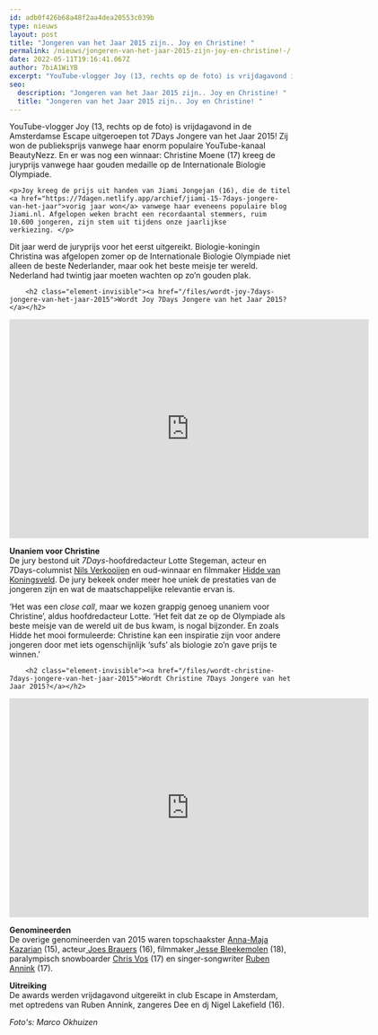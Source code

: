 ```yaml
---
id: adb0f426b68a48f2aa4dea20553c039b
type: nieuws
layout: post
title: "Jongeren van het Jaar 2015 zijn.. Joy en Christine! "
permalink: /nieuws/jongeren-van-het-jaar-2015-zijn-joy-en-christine!-/
date: 2022-05-11T19:16:41.067Z
author: 7biA1WiYB
excerpt: "YouTube-vlogger Joy (13, rechts op de foto) is vrijdagavond in de Amsterdamse Escape uitgeroepen tot 7Days Jongere van het Jaar 2015! Zij won de publieksprijs vanwege haar enorm populaire YouTube-kanaal BeautyNezz. En er was nog een winnaar: Christine Moene (17) kreeg de juryprijs vanwege haar gouden medaille op de Internationale Biologie Olympiade.  "
seo:
  description: "Jongeren van het Jaar 2015 zijn.. Joy en Christine! "
  title: "Jongeren van het Jaar 2015 zijn.. Joy en Christine! "
---
```

YouTube-vlogger Joy (13, rechts op de foto) is vrijdagavond in de Amsterdamse Escape uitgeroepen tot 7Days Jongere van het Jaar 2015! Zij won de publieksprijs vanwege haar enorm populaire YouTube-kanaal BeautyNezz. En er was nog een winnaar: Christine Moene (17) kreeg de juryprijs vanwege haar gouden medaille op de Internationale Biologie Olympiade.  

    <p>Joy kreeg de prijs uit handen van Jiami Jongejan (16), die de titel <a href="https://7dagen.netlify.app/archief/jiami-15-7days-jongere-van-het-jaar">vorig jaar won</a> vanwege haar eveneens populaire blog Jiami.nl. Afgelopen weken bracht een recordaantal stemmers, ruim 10.600 jongeren, zijn stem uit tijdens onze jaarlijkse verkiezing. </p>
<p>Dit jaar werd de juryprijs voor het eerst uitgereikt. Biologie-koningin Christina was afgelopen zomer op de Internationale Biologie Olympiade niet alleen de beste Nederlander, maar ook het beste meisje ter wereld. Nederland had twintig jaar moeten wachten op zo’n gouden plak.</p>
<p><div class="media media-element-container media-default"><div id="file-12934" class="file file-video file-video-youtube">

        <h2 class="element-invisible"><a href="/files/wordt-joy-7days-jongere-van-het-jaar-2015">Wordt Joy 7Days Jongere van het Jaar 2015?</a></h2>
    
  
  <div class="content">
    <div class="media-youtube-video media-element file-default media-youtube-1">
  <iframe class="media-youtube-player" width="640" height="390" title="Wordt Joy 7Days Jongere van het Jaar 2015?" src="https://www.youtube.com/embed/oqOz2MZy9QY?wmode=opaque&controls=" name="Wordt Joy 7Days Jongere van het Jaar 2015?" frameborder="0" allowfullscreen="">Video van Wordt Joy 7Days Jongere van het Jaar 2015?</iframe>
</div>
  </div>

  
</div>
</div>
<p><strong>Unaniem voor Christine</strong><br>De jury bestond uit <em>7Days</em>-hoofdredacteur Lotte Stegeman, acteur en 7Days-columnist <a href="https://7dagen.netlify.app/users-nils-verkooijen">Nils Verkooijen</a> en oud-winnaar en filmmaker <a href="https://7dagen.netlify.app/lifestyle/de-7days-jongeren-van-het-jaar">Hidde van Koningsveld</a>. De jury bekeek onder meer hoe uniek de prestaties van de jongeren zijn en wat de maatschappelijke relevantie ervan is. </p>
<p>‘Het was een <em>close call</em>, maar we kozen grappig genoeg unaniem voor Christine’, aldus hoofdredacteur Lotte. ‘Het feit dat ze op de Olympiade als beste meisje van de wereld uit de bus kwam, is nogal bijzonder. En zoals Hidde het mooi formuleerde: Christine kan een inspiratie zijn voor andere jongeren door met iets ogenschijnlijk ‘sufs’ als biologie zo’n gave prijs te winnen.’</p>
<p><div class="media media-element-container media-default"><div id="file-12938" class="file file-video file-video-youtube">

        <h2 class="element-invisible"><a href="/files/wordt-christine-7days-jongere-van-het-jaar-2015">Wordt Christine 7Days Jongere van het Jaar 2015?</a></h2>
    
  
  <div class="content">
    <div class="media-youtube-video media-element file-default media-youtube-2">
  <iframe class="media-youtube-player" width="640" height="390" title="Wordt Christine 7Days Jongere van het Jaar 2015?" src="https://www.youtube.com/embed/dpt3j4UQym4?wmode=opaque&controls=" name="Wordt Christine 7Days Jongere van het Jaar 2015?" frameborder="0" allowfullscreen="">Video van Wordt Christine 7Days Jongere van het Jaar 2015?</iframe>
</div>
  </div>

  
</div>
</div>
<p><strong>Genomineerden</strong><br>De overige genomineerden van 2015 waren topschaakster <a href="https://7dagen.netlify.app/nieuws/jvhj-genomineerde-anna-maja-15">Anna-Maja Kazarian</a> (15), acteur<a href="https://7dagen.netlify.app/lifestyle/genomineerd-joes-brauers"> Joes Brauers</a> (16), filmmaker<a href="https://7dagen.netlify.app/nieuws/jvhj-genomineerde-jesse-18"> Jesse Bleekemolen</a> (18), paralympisch snowboarder <a href="https://7dagen.netlify.app/nieuws/genomineerd-chris-vos-17">Chris Vos</a> (17) en singer-songwriter <a href="https://7dagen.netlify.app/nieuws/jvhj-genomineerde-ruben-17">Ruben Annink</a> (17).</p>
<p><strong>Uitreiking </strong><br>De awards werden vrijdagavond uitgereikt in club Escape in Amsterdam, met optredens van Ruben Annink, zangeres Dee en dj Nigel Lakefield (16). </p>
<p><em>Foto's: Marco Okhuizen</em></p>  
